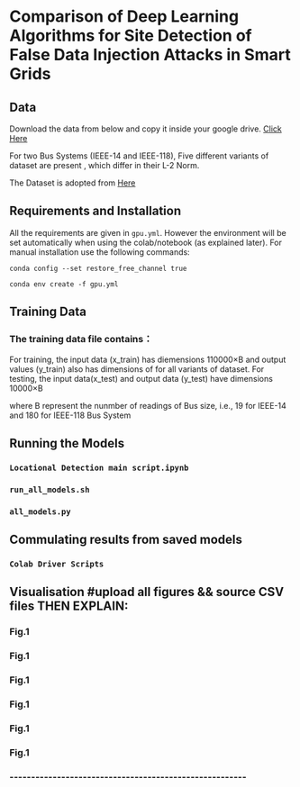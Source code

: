 
# Comparison  of  Deep  Learning  Algorithms  for  Site  Detection  of  False  Data Injection Attacks in Smart Grids

## Data
Download the data from below and copy it inside your google drive. 
[Click Here](https://drive.google.com/drive/folders/1aryy2jZXwGlRQS-Hh8_CzjO2Mqq_Pg8k?usp=sharing)

For two Bus Systems (IEEE-14 and IEEE-118), Five different variants of dataset are present , which differ in their L-2 Norm.

The Dataset is adopted from  [Here](https://github.com/arbab97/WSYCUHK_FDIA)


## Requirements and Installation
All the requirements are given in `gpu.yml`. However the environment will be set automatically when using the colab/notebook (as explained later). For manual installation use the following commands: 

`conda config --set restore_free_channel true`

`conda env create -f gpu.yml` 

## Training Data
### The training data file contains：
For training, the input data (x_train) has diemensions 110000×B and output values (y_train) also has dimensions of for all variants of dataset. 
For testing, the input data(x_test) and output data (y_test) have dimensions 10000×B

where B represent the nunmber of readings of Bus size, i.e., 19 for IEEE-14 and 180 for IEEE-118 Bus System



## Running the Models
### `Locational Detection main script.ipynb`
### `run_all_models.sh`
### `all_models.py`



## Commulating results from saved models
### `Colab Driver Scripts`

## Visualisation  #upload all figures && source CSV files   THEN EXPLAIN:
### Fig.1 
### Fig.1 
### Fig.1 
### Fig.1 
### Fig.1 
### Fig.1 


### -------------------------------------------------------

